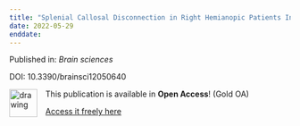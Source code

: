 ```yaml
---
title: "Splenial Callosal Disconnection in Right Hemianopic Patients Induces Right Visual-Spatial Neglect."
date: 2022-05-29
enddate:
---
```


Published in: *Brain sciences*

DOI: 10.3390/brainsci12050640

<img src="https://upload.wikimedia.org/wikipedia/commons/thumb/7/77/Open_Access_logo_PLoS_transparent.svg/800px-Open_Access_logo_PLoS_transparent.svg.png" alt="drawing" width="50" align="left"/> &nbsp;&nbsp;&nbsp;This publication is available in **Open Access**! (Gold OA)

&nbsp;&nbsp;&nbsp;[Access it freely here](https://www.mdpi.com/2076-3425/12/5/640/pdf?version=1652424560
)

